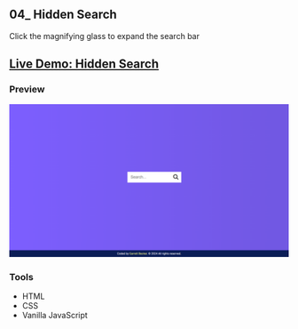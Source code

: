 ## 04_ Hidden Search

Click the magnifying glass to expand the search bar

## [Live Demo: Hidden Search](https://04-hidden-search-gdbecker.replit.app/)

### Preview

!["HomePage"](./HomePage.png)

### Tools
- HTML
- CSS
- Vanilla JavaScript